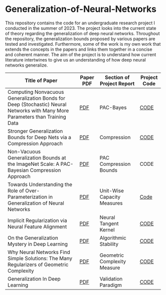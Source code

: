 # Generalization-of-Neural-Networks

This repository contains the code for an undergraduate research project I conducted in the summer of 2023. The project looks into the current state of theory regarding the generalization of deep neural networks. Throughout the repository, the generalization bounds proposed by various papers are tested and investigated. Furthermore, some of the work is my own work that extends the concepts in the papers and links them together in a concise and coherent manner. The aim of the project is to understand how current literature intertwines to give us an understanding of how deep neural networks generalize.

| Title of Paper      | Paper PDF | Section of Project Report | Project Code
| ----------- | ----------- | ----------- | ----------- |
| Computing Nonvacuous Generalization Bonds for Deep (Stochastic) Neural Networks with Many More Parameters than Training Data| [PDF](https://arxiv.org/pdf/1703.11008.pdf)| PAC-Bayes | [CODE](https://github.com/ThomasWalker1/Generalization-of-Neural-Networks/tree/main/Generalization%20in%20Deep%20Learning/PAC) |
| Stronger Generalization Bounds for Deep Nets via a Compression Approach |[PDF](https://arxiv.org/pdf/1802.05296.pdf)| Compression | [CODE](https://github.com/ThomasWalker1/Generalization-of-Neural-Networks/tree/main/Generalization%20in%20Deep%20Learning/Compression) |
| Non-Vacuous Generalization Bounds at the ImageNet Scale: A PAC-Bayesian Compression Approach|[PDF](https://arxiv.org/pdf/1804.05862.pdf)| PAC Compression Bounds| CODE |
| Towards Understanding the Role of Over-Parameterization in Generalization of Neural Networks|[PDF](https://arxiv.org/pdf/1805.12076.pdf)| Unit-Wise Capacity Measures| [Code](https://github.com/ThomasWalker1/Generalization-of-Neural-Networks/tree/main/Generalization%20in%20Deep%20Learning/Unit-Wise%20Capacity) |
| Implicit Regularization via Neural Feature Alignment|[PDF](https://arxiv.org/pdf/2008.00938.pdf)| Neural Tangent Kernel| [CODE](https://github.com/ThomasWalker1/Generalization-of-Neural-Networks/tree/main/Generalization%20in%20Deep%20Learning/Tangent%20Kernel) |
| On the Generalization Mystery in Deep Learning|[PDF](https://arxiv.org/pdf/2203.10036.pdf)| Algorithmic Stability | [CODE](https://github.com/ThomasWalker1/Generalization-of-Neural-Networks/tree/main/Generalization%20in%20Deep%20Learning/Gradients) |
| Why Neural Networks Find Simple Solutions: The Many Regularizers of Geometric Complexity|[PDF](https://arxiv.org/pdf/2209.13083.pdf)| Geometric Complexity Measure | [CODE](https://github.com/ThomasWalker1/Generalization-of-Neural-Networks/tree/main/Generalization%20in%20Deep%20Learning/Geometric%20Complexity) |
| Generalization In Deep Learning|[PDF](https://arxiv.org/pdf/1710.05468.pdf)| Validation Paradigm | [CODE](https://github.com/ThomasWalker1/Generalization-of-Neural-Networks/tree/main/Generalization%20in%20Deep%20Learning/Validation) |
